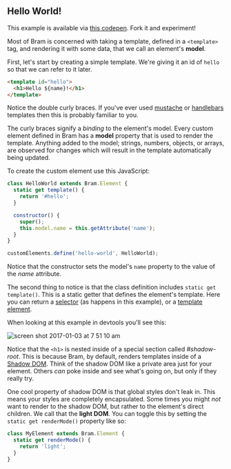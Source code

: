 ## Hello World!

This example is available via [this codepen](http://codepen.io/matthewp/pen/dNybdG?editors=1010). Fork it and experiment!

Most of Bram is concerned with taking a template, defined in a `<template>` tag, and rendering it with some data, that we call an element's **model**.

First, let's start by creating a simple template. We're giving it an id of `hello` so that we can refer to it later.

```html
<template id="hello">
  <h1>Hello ${name}!</h1>
</template>
```

Notice the double curly braces. If you've ever used [mustache](https://mustache.github.io/) or [handlebars](http://handlebarsjs.com/) templates then this is probably familiar to you.

The curly braces signify a *binding* to the element's model. Every custom element defined in Bram has a **model** property that is used to render the template. Anything added to the model; strings, numbers, objects, or arrays, are observed for changes which will result in the template automatically being updated.

To create the custom element use this JavaScript:

```js
class HelloWorld extends Bram.Element {
  static get template() {
    return '#hello';
  }

  constructor() {
    super();
    this.model.name = this.getAttribute('name');
  }
}

customElements.define('hello-world', HelloWorld);
```

Notice that the constructor sets the model's `name` property to the value of the *name* attribute.

The second thing to notice is that the class definition includes `static get template()`. This is a static getter that defines the element's template. Here you can return a [selector](https://developer.mozilla.org/en-US/docs/Web/Guide/CSS/Getting_started/Selectors) (as happens in this example), or a [template element](https://developer.mozilla.org/en-US/docs/Web/HTML/Element/template).

When looking at this example in devtools you'll see this:

![screen shot 2017-01-03 at 7 51 10 am](https://cloud.githubusercontent.com/assets/361671/21608260/71d9daaa-d189-11e6-92d3-8134fc20d25e.png)

Notice that the `<h1>` is nested inside of a special section called *#shadow-root*. This is because Bram, by default, renders templates inside of a [Shadow DOM](https://developer.mozilla.org/en-US/docs/Web/Web_Components/Shadow_DOM). Think of the shadow DOM like a private area just for your element. Others *can* poke inside and see what's going on, but only if they really try.

One cool property of shadow DOM is that global styles don't leak in. This means your styles are completely encapsulated. Some times you might *not* want to render to the shadow DOM, but rather to the element's direct children. We call that the **light DOM**.  You can toggle this by setting the `static get renderMode()` property like so:

```js
class MyElement extends Bram.Element {
  static get renderMode() {
    return 'light';
  }
}
```

